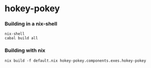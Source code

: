 # hokey-pokey

### Building in a nix-shell

```
nix-shell
cabal build all
```

### Building with nix

```
nix build -f default.nix hokey-pokey.components.exes.hokey-pokey
```
